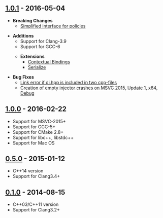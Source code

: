 ## [1.0.1] - 2016-05-04
- **Breaking Changes**
    - [Simplified interface for policies](http://boost-experimental.github.io/di/user_guide/index.html#policies)
>
- **Additions**
    - Support for Clang-3.9
    - Support for GCC-6
    >
    - **Extensions**
        - [Contextual Bindings](http://boost-experimental.github.io/di/extensions/index.html#contextual-bindings)
        - [Serialize](http://boost-experimental.github.io/di/extensions/index.html#serialize)
>
- **Bug Fixes**
    - [Link error if di.hpp is included in two cpp-files](https://github.com/boost-experimental/di/issues/212)
    - [Creation of empty injector crashes on MSVC 2015, Update 1, x64, Debug](https://github.com/boost-experimental/di/issues/211)

## [1.0.0] - 2016-02-22
- Support for MSVC-2015+
- Support for GCC-5+
- Support for CMake 2.8+
- Support for libc++, libstdc++
- Support for Mac OS

## [0.5.0] - 2015-01-12
- C++14 version
- Support for Clang3.4+

## [0.1.0] - 2014-08-15
- C++03/C++11 version
- Support for Clang3.2+

[1.0.1]: https://github.com/krzysztof-jusiak/di/compare/v1.0.0...v1.0.1
[1.0.0]: https://github.com/krzysztof-jusiak/di/compare/v0.5.0...v1.0.0
[0.5.0]: https://github.com/krzysztof-jusiak/di/compare/v0.1.0...v0.5.0
[0.1.0]: https://github.com/krzysztof-jusiak/di/tree/v0.1.0

